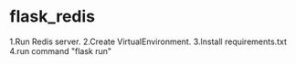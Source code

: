 # flask_redis
1.Run Redis server.
2.Create VirtualEnvironment.
3.Install requirements.txt
4.run command "flask run"
